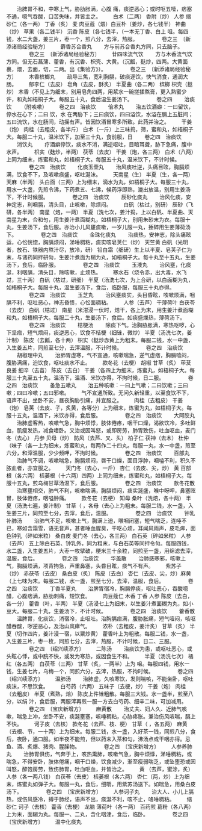 <!-- { "loadSidebar": true } -->
　　治脾胃不和，中寒上气，胁肋胀满，心腹 痛，痰逆恶心；或时呕五噎，痞塞不通，噫气吞酸，口苦失味，并皆主之。
　　白术（二两） 香附（炒） 人参 缩砂仁（各一两） 丁香（炙） 麦 肉豆蔻（煨）白豆朴（姜炒，各七钱半） 神曲（炒） 草果（各二钱半） 沉香 陈皮〔各七钱半，（一本无丁香、白上 咀。每四钱，水二大盏，姜三片，枣一个，煎八分，去滓，热服。
　　
　　卷之三　〔新添诸局经验秘方〕
　　麝香苏合香丸
　　方与前苏合香丸方同，只去脑子。
　　
　　卷之三　〔新添诸局经验秘方〕
　　廿四味流气饮
　　方与木香流气饮方同。但无石菖蒲、藿香，有沉香、枳壳、大黄。（沉瓤，麸炒，四两。大黄面裹，煨，去面，切，二两。出《集验方》）。
　　
　　卷之三　〔新添诸局经验秘方〕
　　木香槟榔丸
　　疏导三焦，宽利胸膈，破痰逐饮，快气消食，通润大肠。
　　郁李仁（去皮） 皂角（去皮，酥炙） 半夏曲（各二两） 槟榔 枳壳（麸炒） 木香（不见上为细末，别用皂角四两，用浆水一碗搓揉熬膏，更入熟蜜少许，和丸如梧桐子大。每服五十丸，食后温生姜汤下。
　　
　　卷之四
　　治痰饮
　　（附咳嗽）
　　卷之四　治痰饮
　　倍术丸
　　治五饮酒癖：一曰留饮，停水在心下；二曰 饮，水 在两胁下；三曰痰饮，四曰溢饮，水溢在膈上五脏间；五曰流饮，水在肠间，动摇有声。皆因饮酒冒寒多所致。此药并治之。
　　干姜（炮） 肉桂（去粗皮，各半斤） 白术（一斤）上三味捣，筛，蜜和丸，如梧桐子大。每服二十丸，温米饮下，加至三十丸，食前服，日
　　卷之四　治痰饮
　　消饮丸
　　疗酒癖停饮，痰水不消，满逆呕吐，目暗耳聋，胁下急痛，腹中水声。
　　枳实（麸炒，半两） 茯苓（去皮） 干姜（炮，各三两） 白术（八两）上同为细末，炼蜜和丸，如梧桐子大。每服五十丸，温米饮下，不计时候。
　　
　　卷之四　治痰饮
　　化痰玉壶丸
　　治风痰吐逆，头痛目眩，胸膈烦满，饮食不下，及咳嗽痰盛，呕吐涎沫。
　　天南星（生） 半夏（生，各一两） 天麻（半两） 头白面（三两）上为细末，滴水为丸，如梧桐子大。每服三十丸，用水一大盏，先煎令沸，下药煮五、七沸，候药浮即熟，漉出放温，别用生姜汤下，不计时候服。
　　
　　卷之四　治痰饮
　　辰砂化痰丸
　　治风化痰，安神定志，利咽膈，清头目，止咳嗽，除烦闷。
　　白矾（枯过，别研） 辰砂（飞研，各半两） 南星（炮，一两） 半夏（洗七次，姜汁捣，上以白矾、半夏曲、天南星为末，合和匀，用生姜汁煮面糊丸，如梧桐子大，别用朱砂末为衣。每服十丸，生姜汤下，食后服。亦治小儿风壅痰嗽，一岁儿服一丸，捶碎用生姜薄荷汤下。
　　
　　卷之四　治痰饮
　　金珠化痰丸
　　治痰热，安神志，除头痛眩运，心忪恍惚，胸膈烦闷，涕唾稠粘，痰实咳皂荚仁（炒） 天竺黄 白矾（光明者，放石、铁器内熬汁尽，放冷，研） 铅白霜（细研）生上以半夏、皂荚子仁为末，与诸药同拌研匀，生姜汁煮面为糊为丸，如梧桐子大。每十丸至十五丸，生姜汤下，食后，临卧服。
　　
　　卷之四　治痰饮
　　玉液丸
　　治风壅，化痰涎，利咽膈，清头目，除咳嗽，止烦热。
　　寒水石（烧令赤，出大毒，水飞过，三十两） 白矾（枯过，研细） 半夏（汤洗七次，为上合研，以白面糊为丸，如梧桐子大。每服十丸，温生姜汤下，食后，临卧服，每服三十丸亦得。
　　
　　卷之四　治痰饮
　　玉芝丸
　　治风壅痰实，头目昏眩，咳嗽烦满，咽膈不利，呕吐恶心，神志昏愦，心忪面稠粘。
　　人参（去芦） 干薄荷叶 白茯苓（去皮） 白矾（枯过） 南星（米泔浸一伏时，焙干，各上为末，用生姜汁煮面糊和丸，如梧桐子大。每服二十丸，生姜汤下，食后。如痰盛燥热，薄荷汤下。
　　
　　卷之四　治痰饮
　　桔梗汤
　　除痰下气。治胸胁胀满，寒热呕哕，心下坚痞，短气烦闷，痰逆恶心，饮食不桔梗（细锉，微炒） 半夏（汤洗七次，姜汁制） 陈皮（去瓤，各十两） 枳实（麸炒赤黄上为粗末。每服二钱，水一中盏，入生姜五片，同煎至七分，去滓温服，不计时候。
　　
　　卷之四　治痰饮
　　胡椒理中丸
　　治肺胃虚寒，气不宣通，咳嗽喘急，逆气虚痞，胸膈噎闷，腹胁满痛，迫饮食，呕吐痰水不止。
　　款冬花（去梗） 胡椒 甘草（炙） 荜茇 良姜 细辛（去苗） 陈皮（去白） 干姜（各四上为细末，炼蜜丸，如梧桐子大。每服三十丸至五十丸，温汤下，温酒、米饮亦得，不拘时候，日二服。
　　
　　卷之四　治痰饮
　　备急五嗽丸
　　治五种咳嗽：一曰上气嗽；二曰饮嗽；三曰 嗽；四曰冷嗽；五曰邪嗽。
　　气不宣通所致。无问久新轻重，以至食饮不下，语声不出，坐卧不安，昼夜胸胁引痛，并宜服之。
　　肉桂（去粗皮） 干姜（炮） 皂荚（去皮、子，炙黄，各等分）上为细末，炼蜜为丸，如梧桐子大。每服十五丸，温酒下，米饮亦得，食后服。
　　
　　卷之四　治痰饮
　　大阿胶丸
　　治肺虚客热，咳嗽气急，胸中烦悸，肢体倦疼，咽干口燥，渴欲饮冷，多吐鲜血，肌瘦发热，减食嗜卧。又治或因叫怒，或即房劳，肺胃致伤，吐血呕血，麦门冬（去心） 丹参 贝母（炒） 防风（去芦、叉、头） 柏子仁 茯神（去木） 杜仲（味子（各一上为细末，炼蜜和丸，每两作二十四丸。每服一丸，水一中盏，煎至六分，和滓温服，少少频呷，不拘时候。
　　
　　卷之四　治痰饮
　　百部丸
　　治肺气不调，咳嗽喘急，胸膈烦闷，唇干口燥，面目浮肿，咽嗌不利，积久不脓血者，亦宜服之。
　　天门冬（去心，一斤） 杏仁（去皮、尖，炒） 黄 百部根（各六两） 栝蒌根（十六两）四两）上同为细末，炼蜜和丸，如梧桐子大。每服十五丸，煎乌梅甘草汤温下，食后服。
　　
　　卷之四　治痰饮
　　款冬花散
　　治寒壅相交，肺气不利，咳嗽喘满，胸膈烦闷，痰实涎盛，喉中呀呷，鼻塞眩冒，肢体倦疼，咽嗌肿痛。
　　款冬花（去梗） 知母 桑叶（洗焙，各十两） 半夏（汤洗七遍，姜汁制） 甘草（ ，各母（去心上为粗末。每服二钱，水一盏，入生姜三片，同煎至七分，去滓，食后，温服。
　　
　　卷之四　治痰饮
　　钟乳补肺汤
　　治肺气不足，咳嗽上气，胸满上迫，喉咽闭塞，短气喘乏，连唾不已，寒如含霜雪，语无音声，甚者唾血腥臭，干呕心烦，耳闻风雨声，皮毛瘁，面色钟乳（碎如米粒） 桑白皮 麦门冬（去心，各三两） 白石英（碎如米粒） 人参（去芦） 五上除白石英、钟乳外，同为粗末，与白石英等同拌令匀。每服四钱，水二盏，入生姜五片，大枣一枚擘破，粳米三十余粒，同煎至一盏，用绵滤去滓，温服，食后。
　　
　　卷之四　治痰饮
　　华盖散
　　治肺感寒邪，咳嗽上气，胸膈烦满，项背拘急，声重鼻塞，头昏目眩，痰气不有声。
　　紫苏子（炒） 赤茯苓（去皮） 桑白皮（炙） 陈皮（去白） 杏仁（去皮、尖，炒）麻黄（上七味为末。每服二钱，水一盏，煎至七分，去滓，温服，食后。
　　
　　卷之四　治痰饮
　　丁香半夏丸
　　治脾胃宿冷，胸膈停痰，呕吐恶心，吞酸噫醋，心腹痞满，胁肋刺痛，短饮食。
　　肉豆蔻仁 木香 丁香 人参 陈皮（去白，各一分） 藿香（叶，半两） 半夏（汤浸七上为细末，以生姜汁煮面糊为丸，如小豆大。每服二十丸，生姜汤下，不计时候。
　　
　　卷之四　治痰饮
　　藿香散
　　温脾胃，化痰饮，消宿冷，止呕吐。治胸膈痞满，腹胁胀痛，短气噎闷，咳呕醋吞酸，哕逆恶心，及治山岚瘴气。
　　浓朴（去粗皮，姜汁炙） 甘草（炙） 半夏（切作四片，姜汁浸一宿，以粟炒黄） 藿香叶上为粗散。每服二钱，水一盏，入生姜三片，枣一枚，同煎七分，去滓，热服，不计时候，日二、三服。
　　
　　卷之四　〔绍兴续添方〕
　　二陈汤
　　治痰饮为患，或呕吐恶心，或头眩心悸，或中脘不快，或发为寒热，或因食生不和。
　　半夏（汤洗七次） 橘红（各五两） 白茯苓（三两） 甘草（炙，一两半）上为 咀。每服四钱，用水一钱，生姜七片，乌梅一个，同煎六分，去滓，热服，不拘时候。
　　
　　卷之四　〔绍兴续添方〕
　　温肺汤
　　治肺虚，久咳寒饮，发则喘咳，不能坐卧，呕吐痰沫，不思饮食。
　　白芍药（六两） 五味子（去梗，炒） 干姜（炮） 肉桂（去粗皮） 半夏（煮熟，焙） 陈皮上件锉粗散。每服三大钱。水一盏半，煎至八分，以绢 汁，食后服，两服滓再煎一服一方去白芍药、细辛二味，可加减用。
　　
　　卷之四　〔宝庆新增方〕
　　麻黄散
　　治丈夫、妇人久、近肺气咳嗽，喘急上冲，坐卧不安，痰涎壅塞，咳唾稠粘，心胁疼胀。兼治伤风咳喘，膈上不快。
　　诃子皮（去核） 款冬花（去芦、枝、梗） 甘草（ ，各五两） 麻黄（去根、节，一十两）上为细末。每服二钱，水一盏，入好茶一钱，同煎八分，食后，夜卧，通口服。如半夜不能煎，但以药末入茶和匀，沸汤点或干咽亦得。忌鱼、酒、炙爆、猪肉、腥臊物。
　　
　　卷之四　〔宝庆新增方〕
　　人参养肺丸
　　治肺胃俱伤，气奔于上，咳热熏肺，咳嗽气急，胸中烦悸，涕唾稠粘，或喘急，不得安卧，肢体倦痛，咽干口燥，饮食减少，渐至瘦弱喘乏，或坠堕恐或因叫怒，醉饱房劳，致伤肺胃，吐血呕血，并皆治之。
　　黄 （去芦，蜜涂，炙） 人参（各一两八钱） 白茯苓（去皮） 栝蒌根（各六两） 杏仁（两，炒）上为细末，炼蜜丸如弹子大。每服一丸，食后，细嚼，用紫苏汤送下。如喘急，用桑白皮汤下。
　　
　　卷之四　〔宝庆新增方〕
　　人参诃子丸
　　治大人、小儿上膈热，或伤风感冷，搏于肺经，语声不出，痰涎不利，咳不止，咯唾稠粘。
　　缩砂仁 诃子（去核） 藿香（去梗） 龙脑 薄荷叶（各一两） 百药煎 葛粉（各八两）上为末，面糊为丸。每服一、二丸，含化咽津，食后，临卧。
　　
　　卷之四　〔宝庆新增方〕
　　温中化痰丸
